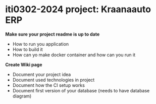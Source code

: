 # iti0302-2024 project: Kraanaauto ERP

**Make sure your project readme is up to date**

- How to run you application
- How to build it
- How can yo make docker container and how can you run it


**Create Wiki page**

- Document your project idea
- Document used technologies in project
- Document how the CI setup works
- Document first version of your database (needs to have database diagram)
